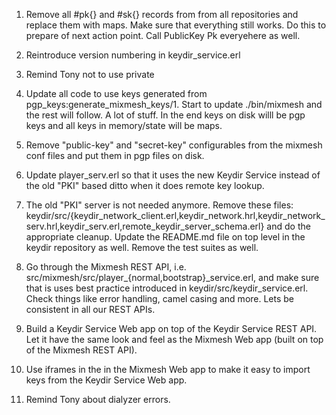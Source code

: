 1. Remove all #pk{} and #sk{} records from from all repositories and
replace them with maps. Make sure that everything still works. Do this
to prepare of next action point. Call PublicKey Pk everyehere as well.

1. Reintroduce version numbering in keydir_service.erl

1. Remind Tony not to use private

1. Update all code to use keys generated from
pgp_keys:generate_mixmesh_keys/1. Start to update ./bin/mixmesh and 
the rest will follow. A lot of stuff. In the end keys on disk willl be
pgp keys and all keys in memory/state will be maps.

1. Remove "public-key" and "secret-key" configurables from the mixmesh
conf files and put them in pgp files on disk.

1. Update player_serv.erl so that it uses the new Keydir Service
instead of the old "PKI" based ditto when it does remote key lookup.

1. The old "PKI" server is not needed anymore. Remove these files:
keydir/src/{keydir_network_client.erl,keydir_network.hrl,keydir_network_serv.hrl,keydir_serv.erl,remote_keydir_server_schema.erl}
and do the appropriate cleanup. Update the README.md file on top level
in the keydir repository as well. Remove the test suites as well.

1. Go through the Mixmesh REST API,
i.e. src/mixmesh/src/player_{normal,bootstrap}_service.erl, and make
sure that is uses best practice introduced in
keydir/src/keydir_service.erl. Check things like error handling, camel
casing and more. Lets be consistent in all our REST APIs.

1. Build a Keydir Service Web app on top of the Keydir Service REST
API. Let it have the same look and feel as the Mixmesh Web app (built
on top of the Mixmesh REST API).

1. Use iframes in the in the Mixmesh Web app to make it easy to import
keys from the Keydir Service Web app.

1. Remind Tony about dialyzer errors.
